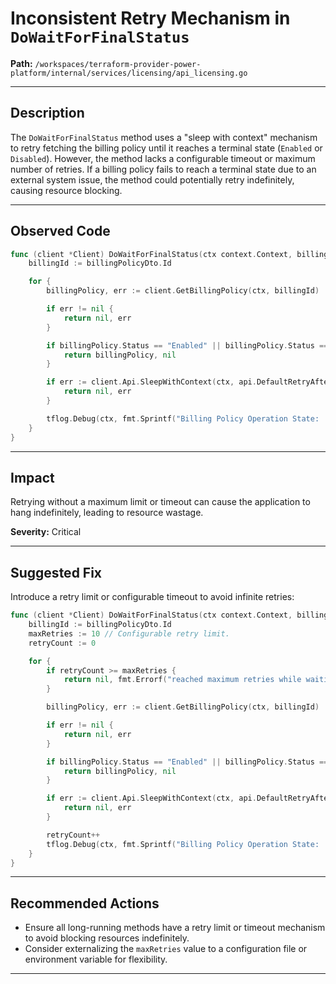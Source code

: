 # Inconsistent Retry Mechanism in `DoWaitForFinalStatus`

**Path:** `/workspaces/terraform-provider-power-platform/internal/services/licensing/api_licensing.go`

---

## Description

The `DoWaitForFinalStatus` method uses a "sleep with context" mechanism to retry fetching the billing policy until it reaches a terminal state (`Enabled` or `Disabled`). However, the method lacks a configurable timeout or maximum number of retries. If a billing policy fails to reach a terminal state due to an external system issue, the method could potentially retry indefinitely, causing resource blocking.

---

## Observed Code

```go
func (client *Client) DoWaitForFinalStatus(ctx context.Context, billingPolicyDto *BillingPolicyDto) (*BillingPolicyDto, error) {
    billingId := billingPolicyDto.Id

    for {
        billingPolicy, err := client.GetBillingPolicy(ctx, billingId)

        if err != nil {
            return nil, err
        }

        if billingPolicy.Status == "Enabled" || billingPolicy.Status == "Disabled" {
            return billingPolicy, nil
        }

        if err := client.Api.SleepWithContext(ctx, api.DefaultRetryAfter()); err != nil {
            return nil, err
        }

        tflog.Debug(ctx, fmt.Sprintf("Billing Policy Operation State: '%s'", billingPolicy.Status))
    }
}
```

---

## Impact

Retrying without a maximum limit or timeout can cause the application to hang indefinitely, leading to resource wastage.

**Severity:** Critical

---

## Suggested Fix

Introduce a retry limit or configurable timeout to avoid infinite retries:

```go
func (client *Client) DoWaitForFinalStatus(ctx context.Context, billingPolicyDto *BillingPolicyDto) (*BillingPolicyDto, error) {
    billingId := billingPolicyDto.Id
    maxRetries := 10 // Configurable retry limit.
    retryCount := 0

    for {
        if retryCount >= maxRetries {
            return nil, fmt.Errorf("reached maximum retries while waiting for billing policy '%s' to reach terminal state", billingId)
        }

        billingPolicy, err := client.GetBillingPolicy(ctx, billingId)

        if err != nil {
            return nil, err
        }

        if billingPolicy.Status == "Enabled" || billingPolicy.Status == "Disabled" {
            return billingPolicy, nil
        }

        if err := client.Api.SleepWithContext(ctx, api.DefaultRetryAfter()); err != nil {
            return nil, err
        }

        retryCount++
        tflog.Debug(ctx, fmt.Sprintf("Billing Policy Operation State: '%s' (Retry %d/%d)", billingPolicy.Status, retryCount, maxRetries))
    }
}
```

---

## Recommended Actions

- Ensure all long-running methods have a retry limit or timeout mechanism to avoid blocking resources indefinitely.
- Consider externalizing the `maxRetries` value to a configuration file or environment variable for flexibility.

---